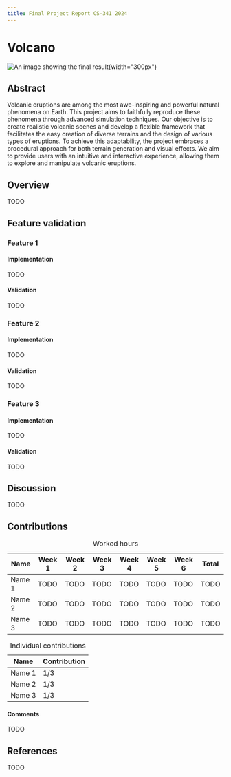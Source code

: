 ```yaml
---
title: Final Project Report CS-341 2024
---
```


# Volcano

![An image showing the final result](images/demo.jpg){width="300px"}


## Abstract

Volcanic eruptions are among the most awe-inspiring and powerful natural phenomena on Earth. This project aims to faithfully reproduce these phenomena through advanced simulation techniques. Our objective is to create realistic volcanic scenes and develop a flexible framework that facilitates the easy creation of diverse terrains and the design of various types of eruptions. To achieve this adaptability, the project embraces a procedural approach for both terrain generation and visual effects. We aim to provide users with an intuitive and interactive experience, allowing them to explore and manipulate volcanic eruptions.


## Overview

TODO


## Feature validation


### Feature 1

#### Implementation

TODO

#### Validation

TODO


### Feature 2

#### Implementation

TODO

#### Validation

TODO


### Feature 3

#### Implementation

TODO

#### Validation

TODO


## Discussion

TODO


## Contributions

<table>
	<caption>Worked hours</caption>
	<thead>
		<tr>
			<th>Name</th>
			<th>Week 1</th>
			<th>Week 2</th>
			<th>Week 3</th>
			<th>Week 4</th>
			<th>Week 5</th>
			<th>Week 6</th>
			<th>Total</th>
		</tr>
	</thead>
	<tbody>
		<tr>
			<td>Name 1</td>
			<td>TODO</td>
			<td>TODO</td>
			<td>TODO</td>
			<td>TODO</td>
			<td>TODO</td>
			<td>TODO</td>
			<td>TODO</td>
		</tr>
		<tr>
			<td>Name 2</td>
			<td>TODO</td>
			<td>TODO</td>
			<td>TODO</td>
			<td>TODO</td>
			<td>TODO</td>
			<td>TODO</td>
			<td>TODO</td>
		</tr>
		<tr>
			<td>Name 3</td>
			<td>TODO</td>
			<td>TODO</td>
			<td>TODO</td>
			<td>TODO</td>
			<td>TODO</td>
			<td>TODO</td>
			<td>TODO</td>
		</tr>
	</tbody>
</table>

<table>
	<caption>Individual contributions</caption>
	<thead>
		<tr>
			<th>Name</th>
			<th>Contribution</th>
		</tr>
	</thead>
	<tbody>
		<tr>
			<td>Name 1</td>
			<td>1/3</td>
		</tr>
		<tr>
			<td>Name 2</td>
			<td>1/3</td>
		</tr>
		<tr>
			<td>Name 3</td>
			<td>1/3</td>
		</tr>
	</tbody>
</table>


#### Comments

TODO


## References

TODO